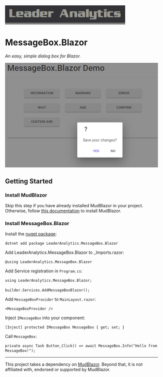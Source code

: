 ![Leader Analytics](./logo.png)

# MessageBox.Blazor

*An easy, simple dialog box for Blazor.*


![Demo](./screencap1.png)

## Getting Started

### Install MudBlazor
Skip this step if you have already installed MudBlazor in your project.  Otherwise, follow [this documentation](https://www.mudblazor.com/getting-started/installation#prerequisites) to install MudBlazor.

### Install MessageBox.Blazor
Install the [nuget package](https://www.nuget.org/packages/LeaderAnalytics.MessageBox.Blazor):

    dotnet add package LeaderAnalytics.MessageBox.Blazor

Add LeaderAnalytics.MessageBox.Blazor to _Imports.razor:

    @using LeaderAnalytics.MessageBox.Blazor



Add Service registration in `Program.cs`:

    using LeaderAnalytics.MessageBox.Blazor;

    builder.Services.AddMessageBoxBlazor();


Add `MessageBoxProvider` to `MainLayout.razor`:

    <MessageBoxProvider />


Inject `IMessageBox` into your component:

    [Inject] protected IMessageBox MessageBox { get; set; }


Call `MessageBox`:

    private async Task Button_Click() => await MessageBox.Info("Hello from MessageBox!");


___

This project takes a dependency on [MudBlazor](https://www.mudblazor.com/).  Beyond that, it is not affiliated with, endorsed or supported by MudBlazor.
